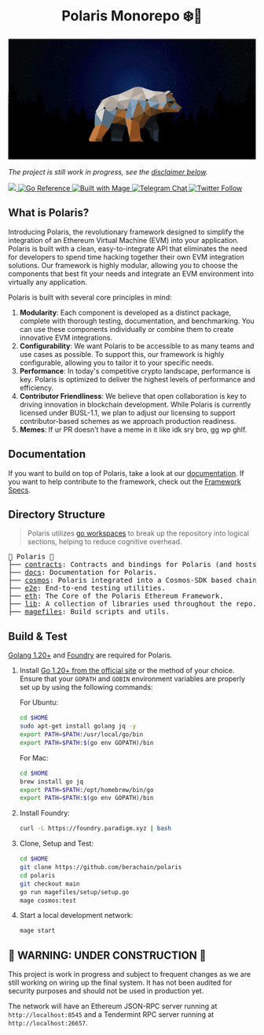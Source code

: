 <h1 align="center"> Polaris Monorepo ❄️🔭 </h1>

![](./docs/web/public/bear_banner.png)

*The project is still work in progress, see the [disclaimer below](#-warning-under-construction-).*

<div>
  <a href="https://codecov.io/gh/berachain/polaris" target="_blank">
    <img src="https://codecov.io/gh/berachain/polaris/branch/main/graph/badge.svg?token=5SYYGUS8GW"/> 
  </a>
  <a href="https://pkg.go.dev/pkg.berachain.dev/polaris" target="_blank">
    <img src="https://pkg.go.dev/badge/pkg.berachain.dev/polaris.svg" alt="Go Reference">
  </a>
  <a href="https://magefile.org" target="_blank">
    <img alt="Built with Mage" src="https://magefile.org/badge.svg" />
  </a>
  <a href="https://t.me/polaris_devs" target="_blank">
    <img alt="Telegram Chat" src="https://img.shields.io/endpoint?color=neon&logo=telegram&label=chat&url=https%3A%2F%2Ftg.sumanjay.workers.dev%2Fpolaris_devs">
  </a>
  <a href="https://twitter.com/berachain" target="_blank">
    <img alt="Twitter Follow" src="https://img.shields.io/twitter/follow/berachain">
  </a>
</div>



## What is Polaris?

Introducing Polaris, the revolutionary framework designed to simplify the integration of an Ethereum Virtual Machine (EVM) into your application. Polaris is built with a clean, easy-to-integrate API that eliminates the need for developers to spend time hacking together their own EVM integration solutions. Our framework is highly modular, allowing you to choose the components that best fit your needs and integrate an EVM environment into virtually any application.

Polaris is built with several core principles in mind:

1. **Modularity**: Each component is developed as a distinct package, complete with thorough testing, documentation, and benchmarking. You can use these components individually or combine them to create innovative EVM integrations.
2. **Configurability**: We want Polaris to be accessible to as many teams and use cases as possible. To support this, our framework is highly configurable, allowing you to tailor it to your specific needs.
3. **Performance**: In today's competitive crypto landscape, performance is key. Polaris is optimized to deliver the highest levels of performance and efficiency.
4. **Contributor Friendliness**: We believe that open collaboration is key to driving innovation in blockchain development. While Polaris is currently licensed under BUSL-1.1, we plan to adjust our licensing to support contributor-based schemes as we approach production readiness.
5. **Memes**: If ur PR doesn't have a meme in it like idk sry bro, gg wp ghlf.

## Documentation

If you want to build on top of Polaris, take a look at our [documentation](http://polaris.berachain.dev/).
If you want to help contribute to the framework, check out the [Framework Specs](./specs/).

## Directory Structure

> Polaris utilizes [go workspaces](https://go.dev/doc/tutorial/workspaces) to break up the repository into logical sections, helping to reduce cognitive overhead.

<pre>
🔭 Polaris 🔭
├── <a href="./contracts">contracts</a>: Contracts and bindings for Polaris (and hosts).
├── <a href="./docs">docs</a>: Documentation for Polaris.
├── <a href="./cosmos">cosmos</a>: Polaris integrated into a Cosmos-SDK based chain.
├── <a href="./e2e">e2e</a>: End-to-end testing utilities.
├── <a href="./eth">eth</a>: The Core of the Polaris Ethereum Framework.
├── <a href="./lib">lib</a>: A collection of libraries used throughout the repo.
├── <a href="./magefiles">magefiles</a>: Build scripts and utils.
</pre>


## Build & Test

[Golang 1.20+](https://go.dev/doc/install) and [Foundry](https://book.getfoundry.sh/getting-started/installation) are required for Polaris.

1. Install [Go 1.20+ from the official site](https://go.dev/dl/) or the method of your choice. Ensure that your `GOPATH` and `GOBIN` environment variables are properly set up by using the following commands:

   For Ubuntu:

   ```sh
   cd $HOME
   sudo apt-get install golang jq -y
   export PATH=$PATH:/usr/local/go/bin
   export PATH=$PATH:$(go env GOPATH)/bin
   ```

   For Mac:

   ```sh
   cd $HOME
   brew install go jq
   export PATH=$PATH:/opt/homebrew/bin/go
   export PATH=$PATH:$(go env GOPATH)/bin
   ```

2. Install Foundry:

   ```sh
   curl -L https://foundry.paradigm.xyz | bash
   ```

3. Clone, Setup and Test:

   ```sh
   cd $HOME
   git clone https://github.com/berachain/polaris
   cd polaris
   git checkout main
   go run magefiles/setup/setup.go
   mage cosmos:test
   ```

4. Start a local development network:

   ```sh
   mage start
   ```

## 🚧 WARNING: UNDER CONSTRUCTION 🚧

This project is work in progress and subject to frequent changes as we are still working on wiring up the final system.
It has not been audited for security purposes and should not be used in production yet.

The network will have an Ethereum JSON-RPC server running at `http://localhost:8545` and a Tendermint RPC server running at `http://localhost:26657`.
